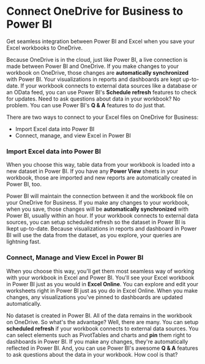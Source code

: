<properties
   pageTitle="Connect OneDrive for Business to Power BI"
   description="Connect your OneDrive for Business workbook to easily import or connect your Excel files."
   services="powerbi"
   documentationCenter=""
   authors="davidiseminger"
   manager="mblythe"
   editor=""
   tags=""
   featuredVideoId="OKyN2L_o0NQ"
   featuredVideoThumb=""
   courseDuration=""/>

<tags
   ms.service="powerbi"
   ms.devlang="NA"
   ms.topic="article"
   ms.tgt_pltfrm="NA"
   ms.workload="powerbi"
   ms.date="02/20/2016"
   ms.author="owend"/>

# Connect OneDrive for Business to Power BI

Get seamless integration between Power BI and Excel when you save your Excel workbooks to OneDrive.

Because OneDrive is in the cloud, just like Power BI, a live connection is made between Power BI and OneDrive. If you make changes to your workbook on OneDrive, those changes are **automatically synchronized** with Power BI. Your visualizations in reports and dashboards are kept up-to-date. If your workbook connects to external data sources like a database or an OData feed, you can use Power BI's **Schedule refresh** features to check for updates. Need to ask questions about data in your workbook? No problem. You can use Power BI's **Q & A** features to do just that.

There are two ways to connect to your Excel files on OneDrive for Business:

-   Import Excel data into Power BI
-   Connect, manage, and view Excel in Power BI

### Import Excel data into Power BI
When you choose this way, table data from your workbook is loaded into a new dataset in Power BI. If you have any **Power View** sheets in your workbook, those are imported and new reports are automatically created in Power BI, too.

Power BI will maintain the connection between it and the workbook file on your OneDrive for Business. If you make any changes to your workbook, when you save, those changes will be **automatically synchronized** with Power BI, usually within an hour. If your workbook connects to external data sources, you can setup scheduled refresh so the dataset in Power BI is lkept up-to-date. Because visualizations in reports and dashboard in Power BI will use the data from the dataset, as you explore, your queries are lightning fast.

### Connect, Manage and View Excel in Power BI
When you choose this way, you'll get them most seamless way of working with your workbook in Excel and Power BI. You'll see your Excel workbook in Power BI just as you would in **Excel Online**. You can explore and edit your worksheets right in Power BI just as you do in Excel Online. When you make changes, any visualizations you've pinned to dashboards are updated automatically.

No dataset is created in Power BI. All of the data remains in the workbook on OneDrive. So what's the advantage? Well, there are many. You can setup **scheduled refresh** if your workbook connects to external data sources. You can select elements such as PivotTables and charts and **pin** them right to dashboards in Power BI. If you make any changes, they're automatically reflected in Power BI. And, you can use Power BI's awesome **Q & A** features to ask questions about the data in your workbook. How cool is that?  
